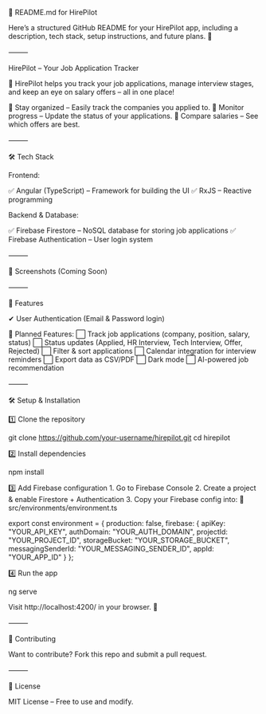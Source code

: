 📌 README.md for HirePilot

Here’s a structured GitHub README for your HirePilot app, including a description, tech stack, setup instructions, and future plans. 🚀

⸻

HirePilot – Your Job Application Tracker

🚀 HirePilot helps you track your job applications, manage interview stages, and keep an eye on salary offers – all in one place!

🔹 Stay organized – Easily track the companies you applied to.
🔹 Monitor progress – Update the status of your applications.
🔹 Compare salaries – See which offers are best.

⸻

🛠️ Tech Stack

Frontend:

✅ Angular (TypeScript) – Framework for building the UI
✅ RxJS – Reactive programming

Backend & Database:

✅ Firebase Firestore – NoSQL database for storing job applications
✅ Firebase Authentication – User login system

⸻

📸 Screenshots (Coming Soon)

⸻

🚀 Features

✔ User Authentication (Email & Password login)

🎯 Planned Features:
⬜ Track job applications (company, position, salary, status)
⬜ Status updates (Applied, HR Interview, Tech Interview, Offer, Rejected)
⬜ Filter & sort applications
⬜ Calendar integration for interview reminders
⬜ Export data as CSV/PDF
⬜ Dark mode
⬜ AI-powered job recommendation

⸻

🛠️ Setup & Installation

1️⃣ Clone the repository

git clone https://github.com/your-username/hirepilot.git
cd hirepilot

2️⃣ Install dependencies

npm install

3️⃣ Add Firebase configuration
	1.	Go to Firebase Console
	2.	Create a project & enable Firestore + Authentication
	3.	Copy your Firebase config into:
📂 src/environments/environment.ts

export const environment = {
  production: false,
  firebase: {
    apiKey: "YOUR_API_KEY",
    authDomain: "YOUR_AUTH_DOMAIN",
    projectId: "YOUR_PROJECT_ID",
    storageBucket: "YOUR_STORAGE_BUCKET",
    messagingSenderId: "YOUR_MESSAGING_SENDER_ID",
    appId: "YOUR_APP_ID"
  }
};

4️⃣ Run the app

ng serve

Visit http://localhost:4200/ in your browser. 🎉

⸻

📌 Contributing

Want to contribute? Fork this repo and submit a pull request.

⸻

📜 License

MIT License – Free to use and modify.
